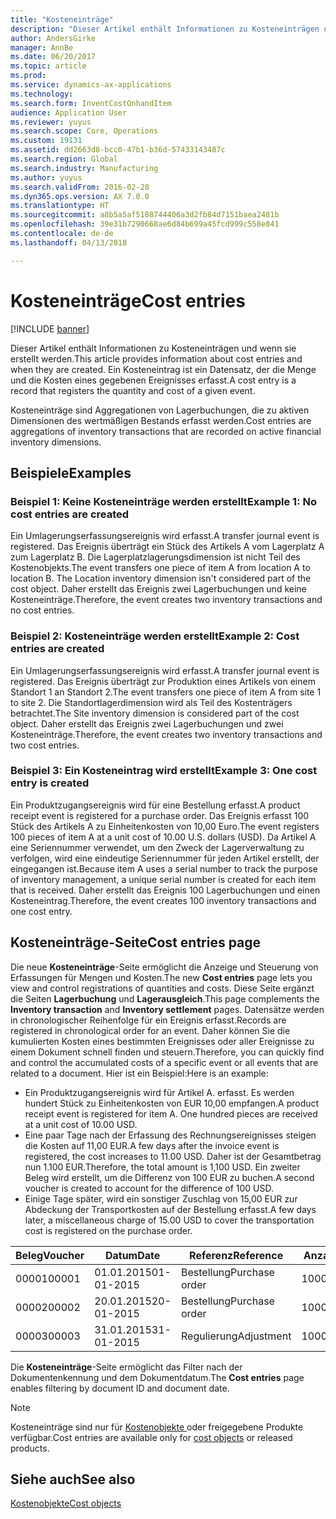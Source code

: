 ```yaml
---
title: "Kosteneinträge"
description: "Dieser Artikel enthält Informationen zu Kosteneinträgen und wenn sie erstellt werden. Ein Kosteneintrag ist ein Datensatz, der die Menge und die Kosten eines gegebenen Ereignisses erfasst."
author: AndersGirke
manager: AnnBe
ms.date: 06/20/2017
ms.topic: article
ms.prod: 
ms.service: dynamics-ax-applications
ms.technology: 
ms.search.form: InventCostOnhandItem
audience: Application User
ms.reviewer: yuyus
ms.search.scope: Core, Operations
ms.custom: 19131
ms.assetid: dd2663d8-bcc0-47b1-b36d-57433143487c
ms.search.region: Global
ms.search.industry: Manufacturing
ms.author: yuyus
ms.search.validFrom: 2016-02-28
ms.dyn365.ops.version: AX 7.0.0
ms.translationtype: HT
ms.sourcegitcommit: a8b5a5af5108744406a3d2fb84d7151baea2481b
ms.openlocfilehash: 39e31b7290668ae6d84b699a45fcd999c558e841
ms.contentlocale: de-de
ms.lasthandoff: 04/13/2018

---
```


# <a name="cost-entries"></a><span data-ttu-id="50371-104">Kosteneinträge</span><span class="sxs-lookup"><span data-stu-id="50371-104">Cost entries</span></span>

[!INCLUDE [banner](../includes/banner.md)]

<span data-ttu-id="50371-105">Dieser Artikel enthält Informationen zu Kosteneinträgen und wenn sie erstellt werden.</span><span class="sxs-lookup"><span data-stu-id="50371-105">This article provides information about cost entries and when they are created.</span></span> <span data-ttu-id="50371-106">Ein Kosteneintrag ist ein Datensatz, der die Menge und die Kosten eines gegebenen Ereignisses erfasst.</span><span class="sxs-lookup"><span data-stu-id="50371-106">A cost entry is a record that registers the quantity and cost of a given event.</span></span>

<span data-ttu-id="50371-107">Kosteneinträge sind Aggregationen von Lagerbuchungen, die zu aktiven Dimensionen des wertmäßigen Bestands erfasst werden.</span><span class="sxs-lookup"><span data-stu-id="50371-107">Cost entries are aggregations of inventory transactions that are recorded on active financial inventory dimensions.</span></span>

## <a name="examples"></a><span data-ttu-id="50371-108">Beispiele</span><span class="sxs-lookup"><span data-stu-id="50371-108">Examples</span></span>
### <a name="example-1-no-cost-entries-are-created"></a><span data-ttu-id="50371-109">Beispiel 1: Keine Kosteneinträge werden erstellt</span><span class="sxs-lookup"><span data-stu-id="50371-109">Example 1: No cost entries are created</span></span>

<span data-ttu-id="50371-110">Ein Umlagerungserfassungsereignis wird erfasst.</span><span class="sxs-lookup"><span data-stu-id="50371-110">A transfer journal event is registered.</span></span> <span data-ttu-id="50371-111">Das Ereignis überträgt ein Stück des Artikels A vom Lagerplatz A zum Lagerplatz B. Die Lagerplatzlagerungsdimension ist nicht Teil des Kostenobjekts.</span><span class="sxs-lookup"><span data-stu-id="50371-111">The event transfers one piece of item A from location A to location B. The Location inventory dimension isn't considered part of the cost object.</span></span> <span data-ttu-id="50371-112">Daher erstellt das Ereignis zwei Lagerbuchungen und keine Kosteneinträge.</span><span class="sxs-lookup"><span data-stu-id="50371-112">Therefore, the event creates two inventory transactions and no cost entries.</span></span>

### <a name="example-2-cost-entries-are-created"></a><span data-ttu-id="50371-113">Beispiel 2: Kosteneinträge werden erstellt</span><span class="sxs-lookup"><span data-stu-id="50371-113">Example 2: Cost entries are created</span></span>

<span data-ttu-id="50371-114">Ein Umlagerungserfassungsereignis wird erfasst.</span><span class="sxs-lookup"><span data-stu-id="50371-114">A transfer journal event is registered.</span></span> <span data-ttu-id="50371-115">Das Ereignis überträgt zur Produktion eines Artikels von einem Standort 1 an Standort 2.</span><span class="sxs-lookup"><span data-stu-id="50371-115">The event transfers one piece of item A from site 1 to site 2.</span></span> <span data-ttu-id="50371-116">Die Standortlagerdimension wird als Teil des Kostenträgers betrachtet.</span><span class="sxs-lookup"><span data-stu-id="50371-116">The Site inventory dimension is considered part of the cost object.</span></span> <span data-ttu-id="50371-117">Daher erstellt das Ereignis zwei Lagerbuchungen und zwei Kosteneinträge.</span><span class="sxs-lookup"><span data-stu-id="50371-117">Therefore, the event creates two inventory transactions and two cost entries.</span></span>

### <a name="example-3-one-cost-entry-is-created"></a><span data-ttu-id="50371-118">Beispiel 3: Ein Kosteneintrag wird erstellt</span><span class="sxs-lookup"><span data-stu-id="50371-118">Example 3: One cost entry is created</span></span>

<span data-ttu-id="50371-119">Ein Produktzugangsereignis wird für eine Bestellung erfasst.</span><span class="sxs-lookup"><span data-stu-id="50371-119">A product receipt event is registered for a purchase order.</span></span> <span data-ttu-id="50371-120">Das Ereignis erfasst 100 Stück des Artikels A zu Einheitenkosten von 10,00 Euro.</span><span class="sxs-lookup"><span data-stu-id="50371-120">The event registers 100 pieces of item A at a unit cost of 10.00 U.S. dollars (USD).</span></span> <span data-ttu-id="50371-121">Da Artikel A eine Seriennummer verwendet, um den Zweck der Lagerverwaltung zu verfolgen, wird eine eindeutige Seriennummer für jeden Artikel erstellt, der eingegangen ist.</span><span class="sxs-lookup"><span data-stu-id="50371-121">Because item A uses a serial number to track the purpose of inventory management, a unique serial number is created for each item that is received.</span></span> <span data-ttu-id="50371-122">Daher erstellt das Ereignis 100 Lagerbuchungen und einen Kosteneintrag.</span><span class="sxs-lookup"><span data-stu-id="50371-122">Therefore, the event creates 100 inventory transactions and one cost entry.</span></span>

## <a name="cost-entries-page"></a><span data-ttu-id="50371-123">Kosteneinträge-Seite</span><span class="sxs-lookup"><span data-stu-id="50371-123">Cost entries page</span></span>
<span data-ttu-id="50371-124">Die neue **Kosteneinträge**-Seite ermöglicht die Anzeige und Steuerung von Erfassungen für Mengen und Kosten.</span><span class="sxs-lookup"><span data-stu-id="50371-124">The new **Cost entries** page lets you view and control registrations of quantities and costs.</span></span> <span data-ttu-id="50371-125">Diese Seite ergänzt die Seiten **Lagerbuchung** und **Lagerausgleich**.</span><span class="sxs-lookup"><span data-stu-id="50371-125">This page complements the **Inventory transaction** and **Inventory settlement** pages.</span></span> <span data-ttu-id="50371-126">Datensätze werden in chronologischer Reihenfolge für ein Ereignis erfasst.</span><span class="sxs-lookup"><span data-stu-id="50371-126">Records are registered in chronological order for an event.</span></span> <span data-ttu-id="50371-127">Daher können Sie die kumulierten Kosten eines bestimmten Ereignisses oder aller Ereignisse zu einem Dokument schnell finden und steuern.</span><span class="sxs-lookup"><span data-stu-id="50371-127">Therefore, you can quickly find and control the accumulated costs of a specific event or all events that are related to a document.</span></span> <span data-ttu-id="50371-128">Hier ist ein Beispiel:</span><span class="sxs-lookup"><span data-stu-id="50371-128">Here is an example:</span></span>

-   <span data-ttu-id="50371-129">Ein Produktzugangsereignis wird für Artikel A. erfasst. Es werden hundert Stück zu Einheitenkosten von EUR 10,00 empfangen.</span><span class="sxs-lookup"><span data-stu-id="50371-129">A product receipt event is registered for item A. One hundred pieces are received at a unit cost of 10.00 USD.</span></span>
-   <span data-ttu-id="50371-130">Eine paar Tage nach der Erfassung des Rechnungsereignisses steigen die Kosten auf 11,00 EUR.</span><span class="sxs-lookup"><span data-stu-id="50371-130">A few days after the invoice event is registered, the cost increases to 11.00 USD.</span></span> <span data-ttu-id="50371-131">Daher ist der Gesamtbetrag nun 1.100 EUR.</span><span class="sxs-lookup"><span data-stu-id="50371-131">Therefore, the total amount is 1,100 USD.</span></span> <span data-ttu-id="50371-132">Ein zweiter Beleg wird erstellt, um die Differenz von 100 EUR zu buchen.</span><span class="sxs-lookup"><span data-stu-id="50371-132">A second voucher is created to account for the difference of 100 USD.</span></span>
-   <span data-ttu-id="50371-133">Einige Tage später, wird ein sonstiger Zuschlag von 15,00 EUR zur Abdeckung der Transportkosten auf der Bestellung erfasst.</span><span class="sxs-lookup"><span data-stu-id="50371-133">A few days later, a miscellaneous charge of 15.00 USD to cover the transportation cost is registered on the purchase order.</span></span>

| <span data-ttu-id="50371-134">Beleg</span><span class="sxs-lookup"><span data-stu-id="50371-134">Voucher</span></span> | <span data-ttu-id="50371-135">Datum</span><span class="sxs-lookup"><span data-stu-id="50371-135">Date</span></span>       | <span data-ttu-id="50371-136">Referenz</span><span class="sxs-lookup"><span data-stu-id="50371-136">Reference</span></span>      | <span data-ttu-id="50371-137">Anzahl</span><span class="sxs-lookup"><span data-stu-id="50371-137">Number</span></span> | <span data-ttu-id="50371-138">Loskennung</span><span class="sxs-lookup"><span data-stu-id="50371-138">Lot ID</span></span>  | <span data-ttu-id="50371-139">Leistung</span><span class="sxs-lookup"><span data-stu-id="50371-139">Quantity</span></span> | <span data-ttu-id="50371-140">Betrag</span><span class="sxs-lookup"><span data-stu-id="50371-140">Amount</span></span>  |
|---------|------------|----------------|--------|---------|---------------|----|
| <span data-ttu-id="50371-141">00001</span><span class="sxs-lookup"><span data-stu-id="50371-141">00001</span></span>   | <span data-ttu-id="50371-142">01.01.2015</span><span class="sxs-lookup"><span data-stu-id="50371-142">01-01-2015</span></span> | <span data-ttu-id="50371-143">Bestellung</span><span class="sxs-lookup"><span data-stu-id="50371-143">Purchase order</span></span> | <span data-ttu-id="50371-144">100001</span><span class="sxs-lookup"><span data-stu-id="50371-144">100001</span></span> | <span data-ttu-id="50371-145">0000101</span><span class="sxs-lookup"><span data-stu-id="50371-145">0000101</span></span> | <span data-ttu-id="50371-146">100,00</span><span class="sxs-lookup"><span data-stu-id="50371-146">100.00</span></span>   | <span data-ttu-id="50371-147">1000,00</span><span class="sxs-lookup"><span data-stu-id="50371-147">1000.00</span></span> |
| <span data-ttu-id="50371-148">00002</span><span class="sxs-lookup"><span data-stu-id="50371-148">00002</span></span>   | <span data-ttu-id="50371-149">20.01.2015</span><span class="sxs-lookup"><span data-stu-id="50371-149">20-01-2015</span></span> | <span data-ttu-id="50371-150">Bestellung</span><span class="sxs-lookup"><span data-stu-id="50371-150">Purchase order</span></span> | <span data-ttu-id="50371-151">100001</span><span class="sxs-lookup"><span data-stu-id="50371-151">100001</span></span> | <span data-ttu-id="50371-152">0000101</span><span class="sxs-lookup"><span data-stu-id="50371-152">0000101</span></span> |          | <span data-ttu-id="50371-153">100,00</span><span class="sxs-lookup"><span data-stu-id="50371-153">100.00</span></span>  |
| <span data-ttu-id="50371-154">00003</span><span class="sxs-lookup"><span data-stu-id="50371-154">00003</span></span>   | <span data-ttu-id="50371-155">31.01.2015</span><span class="sxs-lookup"><span data-stu-id="50371-155">31-01-2015</span></span> | <span data-ttu-id="50371-156">Regulierung</span><span class="sxs-lookup"><span data-stu-id="50371-156">Adjustment</span></span>     | <span data-ttu-id="50371-157">100001</span><span class="sxs-lookup"><span data-stu-id="50371-157">100001</span></span> | <span data-ttu-id="50371-158">0000101</span><span class="sxs-lookup"><span data-stu-id="50371-158">0000101</span></span> |          | <span data-ttu-id="50371-159">15:00</span><span class="sxs-lookup"><span data-stu-id="50371-159">15.00</span></span>   |

<span data-ttu-id="50371-160">Die **Kosteneinträge**-Seite ermöglicht das Filter nach der Dokumentenkennung und dem Dokumentdatum.</span><span class="sxs-lookup"><span data-stu-id="50371-160">The **Cost entries** page enables filtering by document ID and document date.</span></span> 

> [!NOTE]
> <span data-ttu-id="50371-161">Kosteneinträge sind nur für [Kostenobjekte ](cost-object.md)oder freigegebene Produkte verfügbar.</span><span class="sxs-lookup"><span data-stu-id="50371-161">Cost entries are available only for [cost objects](cost-object.md) or released products.</span></span>

<a name="see-also"></a><span data-ttu-id="50371-162">Siehe auch</span><span class="sxs-lookup"><span data-stu-id="50371-162">See also</span></span>
--------

[<span data-ttu-id="50371-163">Kostenobjekte</span><span class="sxs-lookup"><span data-stu-id="50371-163">Cost objects</span></span>](cost-object.md)




